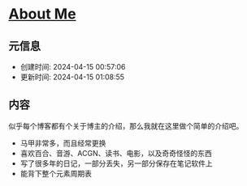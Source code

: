 # [About Me](https://github.com/bingdu748/Laboratory_of_Mad_Scientist/issues/7)

## 元信息

- 创建时间: 2024-04-15 00:57:06
- 更新时间: 2024-04-15 01:08:55

## 内容

似乎每个博客都有个关于博主的介绍，那么我就在这里做个简单的介绍吧。
- 马甲非常多，而且经常更换
- 喜欢百合、音游、ACGN、读书、电影，以及奇奇怪怪的东西
- 写了很多年的日记，一部分丢失，另一部分保存在笔记软件上
- 能背下整个元素周期表